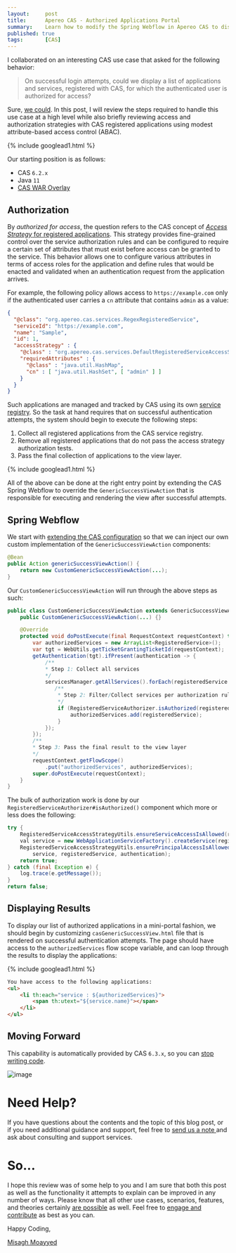 ```yaml
---
layout:     post
title:      Apereo CAS - Authorized Applications Portal
summary:    Learn how to modify the Spring Webflow in Apereo CAS to display a list of user authorized applications on successful login attempts and present a mini user portal for application access.
published: true
tags:       [CAS]
---
```


I collaborated on an interesting CAS use case that asked for the following behavior:

> On successful login attempts, could we display a list of applications and services, registered with CAS, for which the authenticated user is authorized for access? 

Sure, [we could](https://apereo.github.io/2017/02/18/onthe-theoryof-possibility/). In this post, I will review the steps required to handle this use case at a high level while also briefly reviewing access and authorization strategies with CAS registered applications using modest attribute-based access control (ABAC).

{% include googlead1.html  %}

Our starting position is as follows:

- CAS `6.2.x`
- Java `11`
- [CAS WAR Overlay](https://github.com/apereo/cas-overlay-template)

## Authorization

By *authorized for access*, the question refers to the CAS concept of [*Access Strategy* for registered applications](https://apereo.github.io/cas/6.2.x/services/Configuring-Service-Access-Strategy.html). This strategy provides fine-grained control over the service authorization rules and can be configured to require a certain set of attributes that must exist before access can be granted to the service. This behavior allows one to configure various attributes in terms of access roles for the application and define rules that would be enacted and validated when an authentication request from the application arrives.

For example, the following policy allows access to `https://example.com` only if the authenticated user carries a `cn` attribute that contains `admin` as a value:

```json
{
  "@class": "org.apereo.cas.services.RegexRegisteredService",
  "serviceId": "https://example.com",
  "name": "Sample",
  "id": 1,
  "accessStrategy" : {
    "@class" : "org.apereo.cas.services.DefaultRegisteredServiceAccessStrategy",
    "requiredAttributes" : {
      "@class" : "java.util.HashMap",
      "cn" : [ "java.util.HashSet", [ "admin" ] ]
    }
  }
}
```

Such applications are managed and tracked by CAS using its own [service registry](https://apereo.github.io/cas/6.2.x/services/Service-Management.html). So the task at hand requires that on successful authentication attempts, the system should begin to execute the following steps:

1. Collect all registered applications from the CAS service registry.
2. Remove all registered applications that do not pass the access strategy authorization tests.
3. Pass the final collection of applications to the view layer.

{% include googlead1.html  %}

All of the above can be done at the right entry point by extending the CAS Spring Webflow to override the `GenericSuccessViewAction` that is responsible for executing and rendering the view after successful attempts.

## Spring Webflow

We start with [extending the CAS configuration](https://apereo.github.io/cas/6.2.x/configuration/Configuration-Management-Extensions.html) so that we can inject our own custom implementation of the `GenericSuccessViewAction` components:

```java
@Bean
public Action genericSuccessViewAction() {
    return new CustomGenericSuccessViewAction(...);
}
```

Our `CustomGenericSuccessViewAction` will run through the above steps as such:

```java
public class CustomGenericSuccessViewAction extends GenericSuccessViewAction {
    public CustomGenericSuccessViewAction(...) {}

    @Override
    protected void doPostExecute(final RequestContext requestContext) throws Exception {
        var authorizedServices = new ArrayList<RegisteredService>();
        var tgt = WebUtils.getTicketGrantingTicketId(requestContext);
        getAuthentication(tgt).ifPresent(authentication -> {
            /**
            * Step 1: Collect all services
            */
            servicesManager.getAllServices().forEach(registeredService -> {
               /**
                * Step 2: Filter/Collect services per authorization rules
                */
                if (RegisteredServiceAuthorizer.isAuthorized(registeredService, authentication)) {
                    authorizedServices.add(registeredService);
                }
            });
        });
        /**
        * Step 3: Pass the final result to the view layer
        */
        requestContext.getFlowScope()
            .put("authorizedServices", authorizedServices);
        super.doPostExecute(requestContext);
    }
}
```

The bulk of authorization work is done by our `RegisteredServiceAuthorizer#isAuthorized()` component which more or less does the following:

```java
try {
    RegisteredServiceAccessStrategyUtils.ensureServiceAccessIsAllowed(registeredService);
    val service = new WebApplicationServiceFactory().createService(registeredService.getServiceId());
    RegisteredServiceAccessStrategyUtils.ensurePrincipalAccessIsAllowedForService(
        service, registeredService, authentication);
    return true;
} catch (final Exception e) {
    log.trace(e.getMessage());
}
return false;
```

## Displaying Results

To display our list of authorized applications in a mini-portal fashion, we should begin by customizing `casGenericSuccessView.html` file that is rendered on successful authentication attempts. The page should have access to the `authorizedServices` flow scope variable, and can loop through the results to display the applications:

{% include googlead1.html  %}

```html
You have access to the following applications:
<ul>
    <li th:each="service : ${authorizedServices}">
        <span th:utext="${service.name}"></span>
    </li>
</ul>
```

## Moving Forward

This capability is automatically provided by CAS `6.3.x`, so you can [stop writing code](/2017/09/10/stop-writing-code/).

![image](https://user-images.githubusercontent.com/1205228/100535693-6c328000-3230-11eb-9c27-f9c4383c3ee4.png)


# Need Help?

If you have questions about the contents and the topic of this blog post, or if you need additional guidance and support, feel free to [send us a note ](/#contact-section-header) and ask about consulting and support services.

# So...

I hope this review was of some help to you and I am sure that both this post as well as the functionality it attempts to explain can be improved in any number of ways. Please know that all other use cases, scenarios, features, and theories certainly [are possible](https://apereo.github.io/2017/02/18/onthe-theoryof-possibility/) as well. Feel free to [engage and contribute](https://apereo.github.io/cas/developer/Contributor-Guidelines.html) as best as you can.

Happy Coding,

[Misagh Moayyed](https://fawnoos.com)